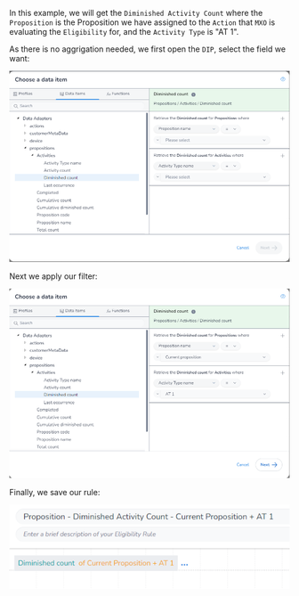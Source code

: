 In this example, we will get the `Diminished Activity Count` where the `Proposition` is the Proposition we have assigned to the `Action` that `MXO` is evaluating the `Eligibility` for, and the `Activity Type` is "AT 1".

As there is no aggrigation needed, we first open the `DIP`, select the field we want:

![alt text](image_1.png)

Next we apply our filter:

![alt text](image_2.png)

Finally, we save our rule:

![alt text](image_3.png)